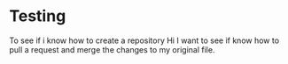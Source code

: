 # Testing
To see if i know how to create a repository
Hi I want to see if know how to pull a request and merge the changes to my original file.
